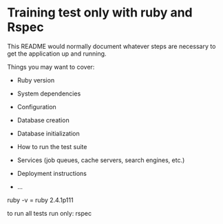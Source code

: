 # Training test only with ruby and Rspec

This README would normally document whatever steps are necessary to get the
application up and running.

Things you may want to cover:

* Ruby version

* System dependencies

* Configuration

* Database creation

* Database initialization

* How to run the test suite

* Services (job queues, cache servers, search engines, etc.)

* Deployment instructions

* ...


ruby -v = ruby 2.4.1p111

to run all tests run only: rspec
